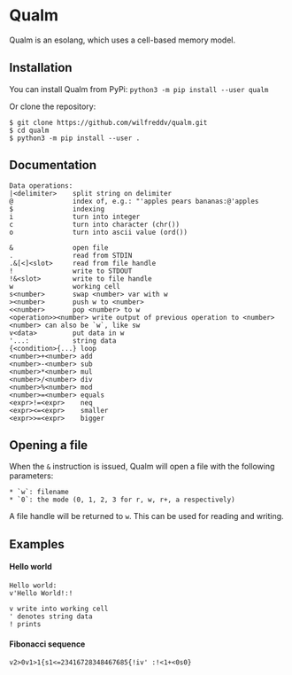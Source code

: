 # Qualm

Qualm is an esolang, which uses a cell-based memory model. 


## Installation
You can install Qualm from PyPi: `python3 -m pip install --user qualm`

Or clone the repository:
```
$ git clone https://github.com/wilfreddv/qualm.git
$ cd qualm
$ python3 -m pip install --user .
```

## Documentation
```
Data operations:
|<delimiter>    split string on delimiter
@               index of, e.g.: "'apples pears bananas:@'apples
$               indexing
i               turn into integer
c               turn into character (chr())
o               turn into ascii value (ord())

&               open file
.               read from STDIN
.&[<]<slot>     read from file handle
!               write to STDOUT
!&<slot>        write to file handle
w               working cell
s<number>       swap <number> var with w
><number>       push w to <number>
<<number>       pop <number> to w
<operation>><number> write output of previous operation to <number>
<number> can also be `w`, like sw
v<data>         put data in w
'...:           string data
{<condition>{...} loop
<number>+<number> add
<number>-<number> sub
<number>*<number> mul
<number>/<number> div
<number>%<number> mod
<number>=<number> equals
<expr>!=<expr>    neq
<expr><=<expr>    smaller
<expr>>=<expr>    bigger
```


## Opening a file
When the `&` instruction is issued, Qualm will open a file with the following parameters:

    * `w`: filename
    * `0`: the mode (0, 1, 2, 3 for r, w, r+, a respectively)

A file handle will be returned to `w`. This can be used for reading and writing.

## Examples
#### Hello world
```
Hello world:
v'Hello World!:!

v write into working cell
' denotes string data
! prints
```

#### Fibonacci sequence
`v2>0v1>1{s1<=23416728348467685{!iv' :!<1+<0s0}`
